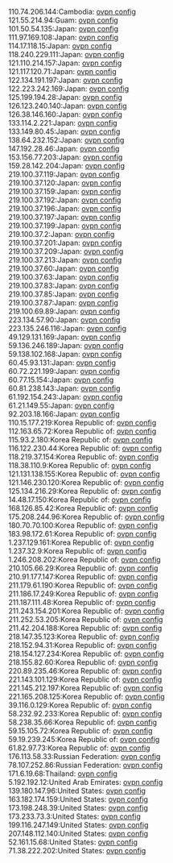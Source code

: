 110.74.206.144:Cambodia: [ovpn config](vpn/110_74_206_144.ovpn)  
121.55.214.94:Guam: [ovpn config](vpn/121_55_214_94.ovpn)  
101.50.54.135:Japan: [ovpn config](vpn/101_50_54_135.ovpn)  
111.97.169.108:Japan: [ovpn config](vpn/111_97_169_108.ovpn)  
114.17.118.15:Japan: [ovpn config](vpn/114_17_118_15.ovpn)  
118.240.229.111:Japan: [ovpn config](vpn/118_240_229_111.ovpn)  
121.110.214.157:Japan: [ovpn config](vpn/121_110_214_157.ovpn)  
121.117.120.71:Japan: [ovpn config](vpn/121_117_120_71.ovpn)  
122.134.191.197:Japan: [ovpn config](vpn/122_134_191_197.ovpn)  
122.223.242.169:Japan: [ovpn config](vpn/122_223_242_169.ovpn)  
125.199.194.28:Japan: [ovpn config](vpn/125_199_194_28.ovpn)  
126.123.240.140:Japan: [ovpn config](vpn/126_123_240_140.ovpn)  
126.38.146.160:Japan: [ovpn config](vpn/126_38_146_160.ovpn)  
133.114.2.221:Japan: [ovpn config](vpn/133_114_2_221.ovpn)  
133.149.80.45:Japan: [ovpn config](vpn/133_149_80_45.ovpn)  
138.64.232.152:Japan: [ovpn config](vpn/138_64_232_152.ovpn)  
147.192.28.46:Japan: [ovpn config](vpn/147_192_28_46.ovpn)  
153.156.77.203:Japan: [ovpn config](vpn/153_156_77_203.ovpn)  
159.28.142.204:Japan: [ovpn config](vpn/159_28_142_204.ovpn)  
219.100.37.119:Japan: [ovpn config](vpn/219_100_37_119.ovpn)  
219.100.37.120:Japan: [ovpn config](vpn/219_100_37_120.ovpn)  
219.100.37.159:Japan: [ovpn config](vpn/219_100_37_159.ovpn)  
219.100.37.192:Japan: [ovpn config](vpn/219_100_37_192.ovpn)  
219.100.37.196:Japan: [ovpn config](vpn/219_100_37_196.ovpn)  
219.100.37.197:Japan: [ovpn config](vpn/219_100_37_197.ovpn)  
219.100.37.199:Japan: [ovpn config](vpn/219_100_37_199.ovpn)  
219.100.37.2:Japan: [ovpn config](vpn/219_100_37_2.ovpn)  
219.100.37.201:Japan: [ovpn config](vpn/219_100_37_201.ovpn)  
219.100.37.209:Japan: [ovpn config](vpn/219_100_37_209.ovpn)  
219.100.37.213:Japan: [ovpn config](vpn/219_100_37_213.ovpn)  
219.100.37.60:Japan: [ovpn config](vpn/219_100_37_60.ovpn)  
219.100.37.63:Japan: [ovpn config](vpn/219_100_37_63.ovpn)  
219.100.37.83:Japan: [ovpn config](vpn/219_100_37_83.ovpn)  
219.100.37.85:Japan: [ovpn config](vpn/219_100_37_85.ovpn)  
219.100.37.87:Japan: [ovpn config](vpn/219_100_37_87.ovpn)  
219.100.69.89:Japan: [ovpn config](vpn/219_100_69_89.ovpn)  
223.134.57.90:Japan: [ovpn config](vpn/223_134_57_90.ovpn)  
223.135.246.116:Japan: [ovpn config](vpn/223_135_246_116.ovpn)  
49.129.131.169:Japan: [ovpn config](vpn/49_129_131_169.ovpn)  
59.136.246.189:Japan: [ovpn config](vpn/59_136_246_189.ovpn)  
59.138.102.168:Japan: [ovpn config](vpn/59_138_102_168.ovpn)  
60.45.93.131:Japan: [ovpn config](vpn/60_45_93_131.ovpn)  
60.72.221.199:Japan: [ovpn config](vpn/60_72_221_199.ovpn)  
60.77.15.154:Japan: [ovpn config](vpn/60_77_15_154.ovpn)  
60.81.238.143:Japan: [ovpn config](vpn/60_81_238_143.ovpn)  
61.192.154.243:Japan: [ovpn config](vpn/61_192_154_243.ovpn)  
61.21.149.55:Japan: [ovpn config](vpn/61_21_149_55.ovpn)  
92.203.18.166:Japan: [ovpn config](vpn/92_203_18_166.ovpn)  
110.15.177.219:Korea Republic of: [ovpn config](vpn/110_15_177_219.ovpn)  
112.163.65.72:Korea Republic of: [ovpn config](vpn/112_163_65_72.ovpn)  
115.93.2.180:Korea Republic of: [ovpn config](vpn/115_93_2_180.ovpn)  
116.122.230.44:Korea Republic of: [ovpn config](vpn/116_122_230_44.ovpn)  
118.219.37.154:Korea Republic of: [ovpn config](vpn/118_219_37_154.ovpn)  
118.38.110.9:Korea Republic of: [ovpn config](vpn/118_38_110_9.ovpn)  
121.131.138.155:Korea Republic of: [ovpn config](vpn/121_131_138_155.ovpn)  
121.146.230.120:Korea Republic of: [ovpn config](vpn/121_146_230_120.ovpn)  
125.134.216.29:Korea Republic of: [ovpn config](vpn/125_134_216_29.ovpn)  
14.48.17.150:Korea Republic of: [ovpn config](vpn/14_48_17_150.ovpn)  
168.126.85.42:Korea Republic of: [ovpn config](vpn/168_126_85_42.ovpn)  
175.208.244.96:Korea Republic of: [ovpn config](vpn/175_208_244_96.ovpn)  
180.70.70.100:Korea Republic of: [ovpn config](vpn/180_70_70_100.ovpn)  
183.98.172.61:Korea Republic of: [ovpn config](vpn/183_98_172_61.ovpn)  
1.237.129.161:Korea Republic of: [ovpn config](vpn/1_237_129_161.ovpn)  
1.237.32.9:Korea Republic of: [ovpn config](vpn/1_237_32_9.ovpn)  
1.246.208.202:Korea Republic of: [ovpn config](vpn/1_246_208_202.ovpn)  
210.105.66.29:Korea Republic of: [ovpn config](vpn/210_105_66_29.ovpn)  
210.91.177.147:Korea Republic of: [ovpn config](vpn/210_91_177_147.ovpn)  
211.179.61.190:Korea Republic of: [ovpn config](vpn/211_179_61_190.ovpn)  
211.186.17.249:Korea Republic of: [ovpn config](vpn/211_186_17_249.ovpn)  
211.187.111.48:Korea Republic of: [ovpn config](vpn/211_187_111_48.ovpn)  
211.243.154.201:Korea Republic of: [ovpn config](vpn/211_243_154_201.ovpn)  
211.252.53.205:Korea Republic of: [ovpn config](vpn/211_252_53_205.ovpn)  
211.42.204.188:Korea Republic of: [ovpn config](vpn/211_42_204_188.ovpn)  
218.147.35.123:Korea Republic of: [ovpn config](vpn/218_147_35_123.ovpn)  
218.152.94.31:Korea Republic of: [ovpn config](vpn/218_152_94_31.ovpn)  
218.154.127.234:Korea Republic of: [ovpn config](vpn/218_154_127_234.ovpn)  
218.155.82.60:Korea Republic of: [ovpn config](vpn/218_155_82_60.ovpn)  
220.89.235.46:Korea Republic of: [ovpn config](vpn/220_89_235_46.ovpn)  
221.143.101.129:Korea Republic of: [ovpn config](vpn/221_143_101_129.ovpn)  
221.145.212.197:Korea Republic of: [ovpn config](vpn/221_145_212_197.ovpn)  
221.165.208.125:Korea Republic of: [ovpn config](vpn/221_165_208_125.ovpn)  
39.116.0.129:Korea Republic of: [ovpn config](vpn/39_116_0_129.ovpn)  
58.232.92.233:Korea Republic of: [ovpn config](vpn/58_232_92_233.ovpn)  
58.238.35.66:Korea Republic of: [ovpn config](vpn/58_238_35_66.ovpn)  
59.15.105.72:Korea Republic of: [ovpn config](vpn/59_15_105_72.ovpn)  
59.19.239.245:Korea Republic of: [ovpn config](vpn/59_19_239_245.ovpn)  
61.82.97.73:Korea Republic of: [ovpn config](vpn/61_82_97_73.ovpn)  
176.113.58.33:Russian Federation: [ovpn config](vpn/176_113_58_33.ovpn)  
78.107.252.86:Russian Federation: [ovpn config](vpn/78_107_252_86.ovpn)  
171.6.19.68:Thailand: [ovpn config](vpn/171_6_19_68.ovpn)  
5.192.192.12:United Arab Emirates: [ovpn config](vpn/5_192_192_12.ovpn)  
139.180.147.96:United States: [ovpn config](vpn/139_180_147_96.ovpn)  
163.182.174.159:United States: [ovpn config](vpn/163_182_174_159.ovpn)  
173.198.248.39:United States: [ovpn config](vpn/173_198_248_39.ovpn)  
173.233.73.3:United States: [ovpn config](vpn/173_233_73_3.ovpn)  
199.116.247.149:United States: [ovpn config](vpn/199_116_247_149.ovpn)  
207.148.112.140:United States: [ovpn config](vpn/207_148_112_140.ovpn)  
52.161.15.68:United States: [ovpn config](vpn/52_161_15_68.ovpn)  
71.38.222.202:United States: [ovpn config](vpn/71_38_222_202.ovpn)  
